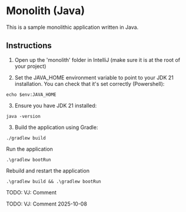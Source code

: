 # Monolith (Java)

This is a sample monolithic application written in Java.

## Instructions

1. Open up the 'monolith' folder in IntelliJ (make sure it is at the root of your project)

2. Set the JAVA_HOME environment variable to point to your JDK 21 installation. You can check that it's set correctly (Powershell):

```shell
echo $env:JAVA_HOME
```

3. Ensure you have JDK 21 installed:

```shell
java -version
```

3. Build the application using Gradle:

```shell
./gradlew build
```

Run the application

```shell
.\gradlew bootRun
```

Rebuild and restart the application

```shell
.\gradlew build && .\gradlew bootRun
```


TODO: VJ: Comment

TODO: VJ: Comment 2025-10-08
